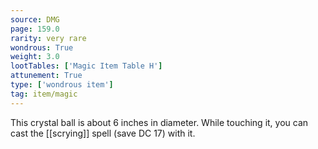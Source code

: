```yaml
---
source: DMG
page: 159.0
rarity: very rare
wondrous: True
weight: 3.0
lootTables: ['Magic Item Table H']
attunement: True
type: ['wondrous item']
tag: item/magic
---
```


This crystal ball is about 6 inches in diameter. While touching it, you can cast the [[scrying]] spell (save DC 17) with it.


